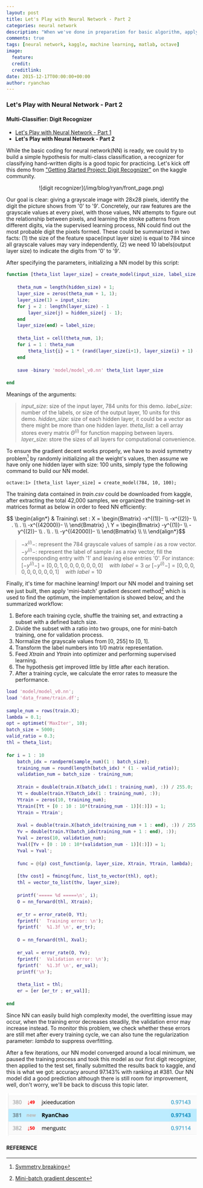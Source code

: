 ```yaml
---
layout: post
title: Let's Play with Neural Network - Part 2
categories: neural network
description: "When we've done in preparation for basic algorithm, applying the coding to a classification problem is easy. This article shows a simple workflow for building a digit recognizer for the kaggle project."
comments: true
tags: [neural network, kaggle, machine learning, matlab, octave]
image:
  feature:
  credit: 
  creditlink: 
date: 2015-12-17T00:00:00+00:00
author: ryanchao
---
```



### **Let's Play with Neural Network - Part 2**

#### **Multi-Classifier: Digit Recognizer**

* [Let's Play with Neural Network - Part 1](http://www.elasticmining.com/post/2015-12-07/nn-basic.html)
* **Let's Play with Neural Network - Part 2**

While the basic coding for neural network(NN) is ready, we could try to build a simple hypothesis for multi-class classification, a recognizer for classifying hand-written digits is a good topic for practicing. Let's kick off this demo from ["Getting Started Project: Digit Recognizer"](https://www.kaggle.com/c/digit-recognizer) on the kaggle community.
<div style="text-align:center" markdown="1">
![digit recognizer](/img/blog/ryan/front_page.png)
</div>


Our goal is clear: giving a grayscale image with 28x28 pixels, identify the digit the picture shows from '0' to '9'. Concretely, our raw features are the grayscale values at every pixel, with those values, NN attempts to figure out the relationship between pixels, and learning the stroke patterns from different digits, via the supervised learning process, NN could find out the most probable digit the pixels formed. These could be summarized in two facts: (1) the size of the feature space(input layer size) is equal to 784 since all grayscale values may vary independently, (2) we need 10 labels(output layer size) to indicate the digits from '0' to '9'.

After specifying the parameters, initializing a NN model by this script:

```matlab
function [theta_list layer_size] = create_model(input_size, label_size, hidden_size)
	
	theta_num = length(hidden_size) + 1;
	layer_size = zeros(theta_num + 1, 1);
	layer_size(1) = input_size;
	for j = 2 : length(layer_size) - 1
		layer_size(j) = hidden_size(j - 1);
	end
	layer_size(end) = label_size;

	theta_list = cell(theta_num, 1);
	for i = 1 : theta_num
		theta_list{i} = 1 * (rand(layer_size(i+1), layer_size(i) + 1) - rand(layer_size(i+1), layer_size(i) + 1));
	end

	save -binary 'model/model_v0.nn' theta_list layer_size

end

```

Meanings of the arguments:

> *input_size*: size of the input layer, 784 units for this demo.
> *label_size*: number of the labels, or size of the output layer, 10 units for this demo.
> *hidden_size*: size of each hidden layer, it could be a vector as there might be more than one hidden layer.
> *theta_list*: a cell array stores every matrix $\Theta^{(i)}$ for function mapping between layers.
> *layer_size*: store the sizes of all layers for computational convenience.

To ensure the gradient decent works properly, we have to avoid symmetry problem[^1] by randomly initializing all the weight's values, then assume we have only one hidden layer with size: 100 units, simply type the following command to build our NN model.

````
octave:1> [theta_list layer_size] = create_model(784, 10, 100);
````

The training data contained in *train.csv* could be downloaded from kaggle, after extracting the total 42,000 samples, we organized the training-set in matrices format as below in order to feed NN efficiently:

$$ \begin{align*} 
& Training\ set : 
X = 
\begin{Bmatrix}
-x^{(1)}- \\
-x^{(2)}- \\
. \\
. \\
-x^{(42000)}- \\
\end{Bmatrix}
,\ Y =
\begin{Bmatrix}
-y^{(1)}- \\
-y^{(2)}- \\
. \\
. \\
-y^{(42000)}- \\
\end{Bmatrix} \\ \\
\end{align*}$$ 

> $-x^{(i)}-$: represent the 784 grayscale values of sample $i$ as a row vector.
> $-y^{(i)}-$: represent the label of sample $i$ as a row vector, fill the corresponding entry with '1' and leaving else entries '0'. 
> For instance:
> $[-y^{(i)}-] = [0, 0, 1, 0, 0, 0, 0, 0, 0, 0]\quad with\ label=3$
> or
> $[-y^{(i)}-] = [0, 0, 0, 0, 0, 0, 0, 0, 0, 1]\quad with\ label=10$


Finally, it's time for machine learning! Import our NN model and training set we just built, then apply 'mini-batch' gradient descent method[^2] which is used to find the optimum, the implementation is showed below, and the summarized workflow:
1. Before each training cycle, shuffle the training set, and extracting a subset with a defined batch size.
2. Divide the subset with a ratio into two groups, one for mini-batch training, one for validation process.
3. Normalize the grayscale values from [0, 255] to [0, 1].
4. Transform the label numbers into 1/0 matrix representation.
5. Feed $Xtrain$ and $Ytrain$ into optimizer and performing supervised learning.
6. The hypothesis get improved little by little after each iteration.
7. After a training cycle, we calculate the error rates to measure the performance.

```matlab
load 'model/model_v0.nn';
load 'data_frame/train.df';

sample_num = rows(train.X);
lambda = 0.1;
opt = optimset('MaxIter', 10);
batch_size = 5000;
valid_ratio = 0.3;
thl = theta_list;

for i = 1 : 10
	batch_idx = randperm(sample_num)(1 : batch_size);
	training_num = round(length(batch_idx) * (1 - valid_ratio));
	validation_num = batch_size - training_num;

	Xtrain = double(train.X(batch_idx(1 : training_num), :)) / 255.0;
	Yt = double(train.Y(batch_idx(1 : training_num), :));
	Ytrain = zeros(10, training_num);
	Ytrain([Yt + [0 : 10 : 10*(training_num - 1)](:)]) = 1;
	Ytrain = Ytrain';

	Xval = double(train.X(batch_idx(training_num + 1 : end), :)) / 255.0;
	Yv = double(train.Y(batch_idx(training_num + 1 : end), :));
	Yval = zeros(10, validation_num);
	Yval([Yv + [0 : 10 : 10*(validation_num - 1)](:)]) = 1;
	Yval = Yval';

	func = @(p) cost_function(p, layer_size, Xtrain, Ytrain, lambda);

	[thv cost] = fmincg(func, list_to_vector(thl), opt);
	thl = vector_to_list(thv, layer_size);

	printf('===== %d =====\n', i);
	O = nn_forward(thl, Xtrain);

	er_tr = error_rate(O, Yt);
	fprintf('  Training error: \n');
	fprintf('  %1.3f \n', er_tr);

	O = nn_forward(thl, Xval);

	er_val = error_rate(O, Yv);
	fprintf('  Validation error: \n');
	fprintf('  %1.3f \n', er_val);
	printf('\n');

	theta_list = thl;
	er = [er [er_tr ; er_val]];

end

```

Since NN can easily build high complexity model, the overfitting issue may occur, when the training error decreases steadily, the validation error may increase instead. To monitor  this problem, we check whether these errors are still met after every training cycle, we can also tune the regularization parameter: *lambda* to suppress overfitting.

After a few iterations, our NN model converged around a local minimum, we paused the training process and took this model as our first digit recognizer, then applied to the test set, finally submitted the results back to kaggle, and this is what we got: accuracy around 97.143% with ranking at #381. Our NN model did a good prediction although there is still room for improvement, well, don't worry, we'll be back to discuss this topic later.

![leaderboard result](/img/blog/ryan/first_submit.png)




#### **REFERENCE** 
[^1]: [Symmetry breaking](http://stackoverflow.com/questions/20027598/why-should-weights-of-neural-networks-be-initialized-to-random-numbers)
[^2]: [Mini-batch gradient descent](https://en.wikipedia.org/wiki/Stochastic_gradient_descent)
